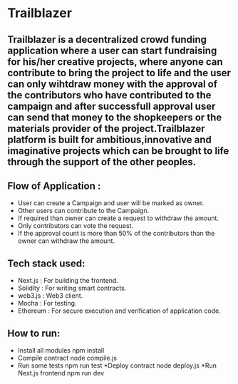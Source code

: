 # Trailblazer
## Trailblazer is a decentralized crowd funding application where a user can start fundraising for  his/her creative projects, where anyone can contribute to bring the project to life and the user can only wihtdraw money with the approval of the contributors who have contributed to the campaign and after successfull approval user can send that money to the shopkeepers or the materials provider of the project.Trailblazer platform is built for ambitious,innovative and imaginative projects which can be brought to life through the support of the other peoples.

## Flow of Application :
* User can create a Campaign and user will be marked as owner.
* Other users can contribute to the Campaign.
* If required than owner can create a request to withdraw the amount.
* Only contributors can vote the request.
* If the approval count is more than 50% of the contributors than the owner can withdraw the amount.

## Tech stack used:
* Next.js : For building the frontend.
* Solidity : For writing smart contracts.
* web3.js : Web3 client.
* Mocha : For testing.
* Ethereum : For secure execution and verification of application code.

## How to run:
* Install all modules
npm install
* Compile contract
node compile.js
* Run some tests
npm run test
*Deploy contract
node deploy.js
*Run Next.js frontend
npm run dev


